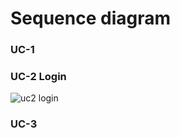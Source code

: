 # Sequence diagram

### UC-1

### UC-2 Login
![uc2 login](https://user-images.githubusercontent.com/59490892/117151119-ba593a00-adf3-11eb-8168-b7a410407b71.JPG)

### UC-3

